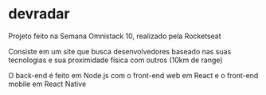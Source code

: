 # devradar
Projeto feito na Semana Omnistack 10, realizado pela Rocketseat

Consiste em um site que busca desenvolvedores baseado nas suas tecnologias e sua proximidade física com outros (10km de range)

O back-end é feito em Node.js com o front-end web em React e o front-end mobile em React Native
